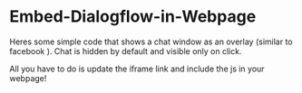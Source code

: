 # Embed-Dialogflow-in-Webpage
Heres some simple code that shows a chat window as an overlay (similar to facebook ). Chat is hidden by default and visible only on click.


All you have to do is update the iframe link and include the js in your webpage!
